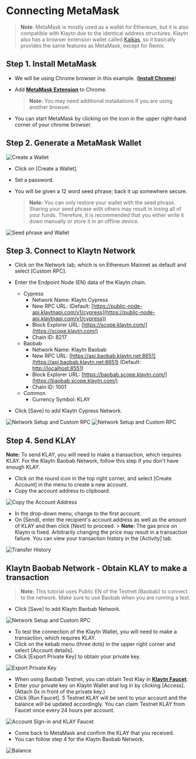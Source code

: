 # Connecting MetaMask <a id="connecting-metamask"></a>

> **Note**: MetaMask is mostly used as a wallet for Ethereum, but it is also compatible with Klaytn due to the identical address structures. Klaytn also has a browser extension wallet called [Kaikas](../developer-tools/README.md#kaikas), so it basically provides the same features as MetaMask, except for Remix.

## Step 1. Install MetaMask <a id="install-metamask"></a>

* We will be using Chrome browser in this example. ([**Install Chrome**](https://www.google.com/intl/en_us/chrome/))

* Add [**MetaMask Extension**](https://chrome.google.com/webstore/detail/metamask/nkbihfbeogaeaoehlefnkodbefgpgknn?hl=en) to Chrome.

  > **Note:** You may need additional installations if you are using another browser.

* You can start MetaMask by clicking on the icon in the upper right-hand corner of your chrome browser.

## Step 2. Generate a MetaMask Wallet <a id="generate-a-metamask"></a>

![Create a Wallet](./img/new-to-metamask.png)

* Click on [Create a Wallet].
* Set a password.
* You will be given a 12 word seed phrase; back it up somewhere secure.

  > **Note:** You can only restore your wallet with the seed phrase. Sharing your seed phrase with others may result in losing all of your funds. Therefore, it is recommended that you either write it down manually or store it in an offline device.

![Seed phrase and Wallet](./img/metamask-secret-backup.png)

## Step 3. Connect to Klaytn Network <a id="connect-to-klaytn-network"></a>

* Click on the Network tab, which is on Ethereum Mainnet as default and select [Custom RPC].

* Enter the Endpoint Node (EN) data of the Klaytn chain.

  * Cypress
    * Network Name: Klaytn Cypress
    * New RPC URL: (Default: [https://public-node-api.klaytnapi.com/v1/cypress](https://public-node-api.klaytnapi.com/v1/cypress))
    * Block Explorer URL: [https://scope.klaytn.com/](https://scope.klaytn.com/)
    * Chain ID: 8217
  * Baobab
    * Network Name: Klaytn Baobab
    * New RPC URL: [https://api.baobab.klaytn.net:8651](https://api.baobab.klaytn.net:8651) (Default: [http://localhost:8551](http://localhost:8551/))
    * Block Explorer URL: [https://baobab.scope.klaytn.com/](https://baobab.scope.klaytn.com/)
    * Chain ID: 1001
  * Common
    * Currency Symbol: KLAY


* Click [Save] to add Klaytn Cypress Network.

![Network Setup and Custom RPC](./img/metamask-add-cypress-1.png) ![Network Setup and Custom RPC](./img/metamask-add-cypress-2.png)

## Step 4. Send KLAY <a id="send-klay"></a>
**Note:** To send KLAY, you will need to make a transaction, which requires KLAY. For the Klaytn Baobab Network, follow this step if you don't have enough KLAY.

* Click on the round icon in the top right corner, and select [Create Account] in the menu to create a new account.
* Copy the account address to clipboard.

![Copy the Account Address](./img/metamask-copy-address.png)

* In the drop-down menu, change to the first account.
* On [Send], enter the recipient's account address as well as the amount of KLAY and then click [Next] to proceed. > **Note:** The gas price on Klaytn is fixed. Arbitrarily changing the price may result in a transaction failure. You can view your transaction history in the [Activity] tab.

![Transfer History](./img/metamask-send-klay.png)

## Klaytn Baobab Network - Obtain KLAY to make a transaction <a id="obtain-klay-to-make-a-transaction"></a>
> **Note:** This tutorial uses Public EN of the Testnet (Baobab) to connect to the network. Make sure to use Baobab when you are running a test.

* Click [Save] to add Klaytn Baobab Network.

![Network Setup and Custom RPC](./img/metamask-add-baobab.png)

* To test the connection of the Klaytn Wallet, you will need to make a transaction, which requires KLAY.
* Click on the kebab menu (three dots) in the upper right corner and select [Account details].
* Click [Export Private Key] to obtain your private key.

![Export Private Key](./img/metamask-obtain-private-key.png)

* When using Baobab Testnet, you can obtain Test Klay in [**Klaytn Faucet**](https://baobab.wallet.klaytn.com/access?next=faucet).
* Enter your private key on Klaytn Wallet and log in by clicking [Access]. (Attach 0x in front of the private key.)
* Click [Run Faucet]. 5 Testnet KLAY will be sent to your account and the balance will be updated accordingly. You can claim Testnet KLAY from Faucet once every 24 hours per account.

![Account Sign-in and KLAY Faucet](./img/metamask-klay-faucet.png)

* Come back to MetaMask and confirm the KLAY that you received.
* You can follow step 4 for the Klaytn Baobab Network.

![Balance](./img/metamask-klay-received.png)